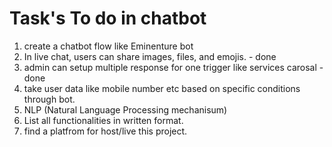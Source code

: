 # Task's To do in chatbot

1. create a chatbot flow like Eminenture bot
2. In live chat, users can share images, files, and emojis. - done
3. admin can setup multiple response for one trigger like services carosal - done
4. take user data like mobile number etc based on specific conditions through bot.
5. NLP (Natural Language Processing mechanisum)
6. List all functionalities in written format.
7. find a platfrom for host/live this project.
